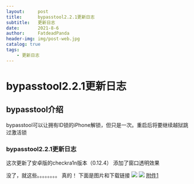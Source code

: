 ```yaml
---
layout:     post
title:      bypasstool2.2.1更新日志
subtitle:   更新日志
date:       2021-8-6
author:     FatdeadPanda
header-img: img/post-web.jpg
catalog: true
tags:
    - 更新日志
---
```


# bypasstool2.2.1更新日志

## bypasstool介绍

bypasstool可以让拥有ID锁的iPhone解锁，但只是一次。重启后将要继续越狱跳过激活锁

### bypasstool2.2.1更新日志

这次更新了安卓版的checkra1n版本（0.12.4）
添加了窗口透明效果

没了，就这些。。。。。。。。
真的！
下面是图片和下载链接
![](https://z3.ax1x.com/2021/08/06/fn0rV0.png)
![](https://z3.ax1x.com/2021/08/06/fnBz6J.png)
[附件1](https://fatdeadpanda.github.io/bypasstool.7z)